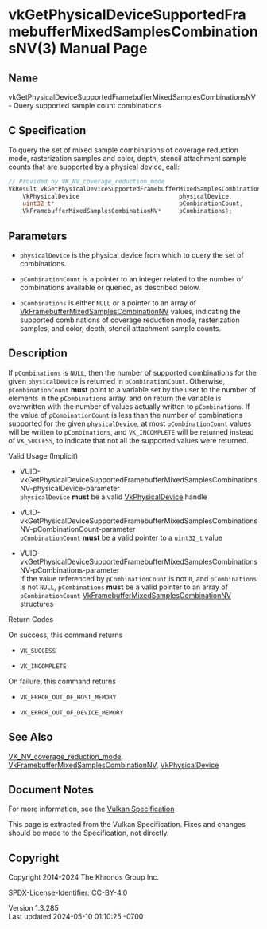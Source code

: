 # vkGetPhysicalDeviceSupportedFramebufferMixedSamplesCombinationsNV(3) Manual Page

## Name

vkGetPhysicalDeviceSupportedFramebufferMixedSamplesCombinationsNV -
Query supported sample count combinations



## <a href="#_c_specification" class="anchor"></a>C Specification

To query the set of mixed sample combinations of coverage reduction
mode, rasterization samples and color, depth, stencil attachment sample
counts that are supported by a physical device, call:

``` c
// Provided by VK_NV_coverage_reduction_mode
VkResult vkGetPhysicalDeviceSupportedFramebufferMixedSamplesCombinationsNV(
    VkPhysicalDevice                            physicalDevice,
    uint32_t*                                   pCombinationCount,
    VkFramebufferMixedSamplesCombinationNV*     pCombinations);
```

## <a href="#_parameters" class="anchor"></a>Parameters

- `physicalDevice` is the physical device from which to query the set of
  combinations.

- `pCombinationCount` is a pointer to an integer related to the number
  of combinations available or queried, as described below.

- `pCombinations` is either `NULL` or a pointer to an array of
  [VkFramebufferMixedSamplesCombinationNV](https://registry.khronos.org/vulkan/specs/1.3-extensions/man/html/VkFramebufferMixedSamplesCombinationNV.html)
  values, indicating the supported combinations of coverage reduction
  mode, rasterization samples, and color, depth, stencil attachment
  sample counts.

## <a href="#_description" class="anchor"></a>Description

If `pCombinations` is `NULL`, then the number of supported combinations
for the given `physicalDevice` is returned in `pCombinationCount`.
Otherwise, `pCombinationCount` **must** point to a variable set by the
user to the number of elements in the `pCombinations` array, and on
return the variable is overwritten with the number of values actually
written to `pCombinations`. If the value of `pCombinationCount` is less
than the number of combinations supported for the given
`physicalDevice`, at most `pCombinationCount` values will be written to
`pCombinations`, and `VK_INCOMPLETE` will be returned instead of
`VK_SUCCESS`, to indicate that not all the supported values were
returned.

Valid Usage (Implicit)

- <a
  href="#VUID-vkGetPhysicalDeviceSupportedFramebufferMixedSamplesCombinationsNV-physicalDevice-parameter"
  id="VUID-vkGetPhysicalDeviceSupportedFramebufferMixedSamplesCombinationsNV-physicalDevice-parameter"></a>
  VUID-vkGetPhysicalDeviceSupportedFramebufferMixedSamplesCombinationsNV-physicalDevice-parameter  
  `physicalDevice` **must** be a valid
  [VkPhysicalDevice](https://registry.khronos.org/vulkan/specs/1.3-extensions/man/html/VkPhysicalDevice.html) handle

- <a
  href="#VUID-vkGetPhysicalDeviceSupportedFramebufferMixedSamplesCombinationsNV-pCombinationCount-parameter"
  id="VUID-vkGetPhysicalDeviceSupportedFramebufferMixedSamplesCombinationsNV-pCombinationCount-parameter"></a>
  VUID-vkGetPhysicalDeviceSupportedFramebufferMixedSamplesCombinationsNV-pCombinationCount-parameter  
  `pCombinationCount` **must** be a valid pointer to a `uint32_t` value

- <a
  href="#VUID-vkGetPhysicalDeviceSupportedFramebufferMixedSamplesCombinationsNV-pCombinations-parameter"
  id="VUID-vkGetPhysicalDeviceSupportedFramebufferMixedSamplesCombinationsNV-pCombinations-parameter"></a>
  VUID-vkGetPhysicalDeviceSupportedFramebufferMixedSamplesCombinationsNV-pCombinations-parameter  
  If the value referenced by `pCombinationCount` is not `0`, and
  `pCombinations` is not `NULL`, `pCombinations` **must** be a valid
  pointer to an array of `pCombinationCount`
  [VkFramebufferMixedSamplesCombinationNV](https://registry.khronos.org/vulkan/specs/1.3-extensions/man/html/VkFramebufferMixedSamplesCombinationNV.html)
  structures

Return Codes

On success, this command returns  
- `VK_SUCCESS`

- `VK_INCOMPLETE`

On failure, this command returns  
- `VK_ERROR_OUT_OF_HOST_MEMORY`

- `VK_ERROR_OUT_OF_DEVICE_MEMORY`

## <a href="#_see_also" class="anchor"></a>See Also

[VK_NV_coverage_reduction_mode](https://registry.khronos.org/vulkan/specs/1.3-extensions/man/html/VK_NV_coverage_reduction_mode.html),
[VkFramebufferMixedSamplesCombinationNV](https://registry.khronos.org/vulkan/specs/1.3-extensions/man/html/VkFramebufferMixedSamplesCombinationNV.html),
[VkPhysicalDevice](https://registry.khronos.org/vulkan/specs/1.3-extensions/man/html/VkPhysicalDevice.html)

## <a href="#_document_notes" class="anchor"></a>Document Notes

For more information, see the <a
href="https://registry.khronos.org/vulkan/specs/1.3-extensions/html/vkspec.html#vkGetPhysicalDeviceSupportedFramebufferMixedSamplesCombinationsNV"
target="_blank" rel="noopener">Vulkan Specification</a>

This page is extracted from the Vulkan Specification. Fixes and changes
should be made to the Specification, not directly.

## <a href="#_copyright" class="anchor"></a>Copyright

Copyright 2014-2024 The Khronos Group Inc.

SPDX-License-Identifier: CC-BY-4.0

Version 1.3.285  
Last updated 2024-05-10 01:10:25 -0700

